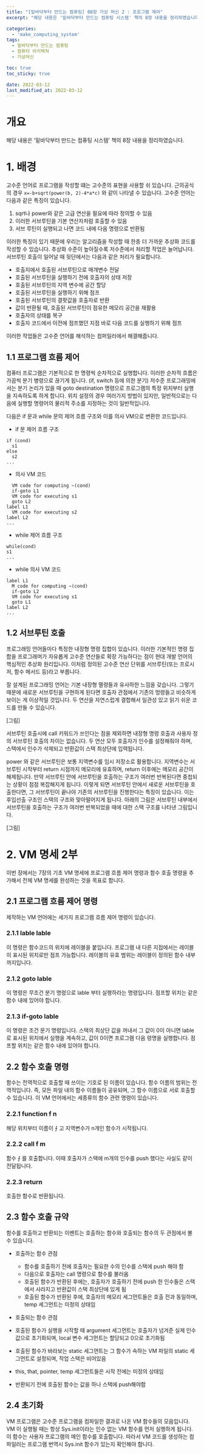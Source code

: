 ```yaml
---
title: "[밑바닥부터 만드는 컴퓨팅] 08장 가상 머신 2 : 프로그램 제어"
excerpt: "해당 내용은 '밑바닥부터 만드는 컴퓨팅 시스템' 책의 8장 내용을 정리하였습니다. "

categories:
  - 'make_computing_system'
tags:
  - 밑바닥부터 만드는 컴퓨팅
  - 컴퓨터 아키텍쳐
  - 가상머신

toc: true
toc_sticky: true

date: 2022-03-12
last_modified_at: 2022-03-12
---
```


# 개요 

해당 내용은 '밑바닥부터 만드는 컴퓨팅 시스템' 책의 8장 내용을 정리하였습니다.

# 1. 배경 

고수준 언어로 프로그램을 작성할 떄는 고수준의 표현을 사용할 쉬 있습니다. 
근의공식의 경우 `x=-b+sqrt(power(b, 2)-4*a*c)` 와 같이 나타낼 수 있습니다. 
고수준 언어는 다음과 같은 특징이 있습니다. 

1. sqrt나 power와 같은 고급 연산을 필요에 따라 정의할 수 있음
1. 이러한 서브루틴을 기본 연산자처럼 호출할 수 있음 
1. 서브 루틴이 실행되고 나면 코드 내에 다음 명령으로 반환됨

이러한 특징이 있기 때문에 우리는 알고리즘을 작성할 때 한층 더 가까운 추상화 코드를 작성할 수 있습니다. 
추상화 수준이 높아질수록 저수준에서 처리할 작업은 늘어납니다. 
서브루틴 호출이 일어날 때 뒷단에서는 다음과 같은 처리가 필요합니다. 

* 호출지에서 호출된 서브루틴으로 매개변수 전달 
* 호출된 서브루틴을 실행하기 전에 호출자의 상태 저장
* 호출된 서브루틴의 지역 변수에 공간 할당
* 호출된 서브루틴을 실행하기 위해 점프
* 호출된 서브루틴의 결팟값을 호출자로 반환
* 값이 반환될 때, 호출된 서브루틴이 점유한 메모리 공간을 재활용
* 호출자의 상태를 복구
* 호출자 코드에서 이전에 점프했던 지점 바로 다음 코드를 실행하기 위해 점프

이러한 작업들은 고수준 언어를 해석하는 컴퍼일러에서 해결해줍니다. 

## 1.1 프로그램 흐름 제어 

컴퓨터 프로그램은 기본적으로 한 명령씩 순차적으로 실행합니다. 
이러한 순차적 흐름은 가끔씩 분기 병령으로 끊기게 됩니다. (if, switch 등에 의한 분기)
저수준 프로그래밍에서는 분기 논리가 있을 때 goto destination 명령으로 프로그램의 특정 위치부터 실행을 지속하도록 하게 합니다. 
위치 설정의 경우 여러가지 방법이 있지만,  일반적으로는 다음에 실행할 명령어의 물리적 주소를 지정하는 것이 일반적입니다. 

다음은 if 문과 while 문의 제어 흐름 구조와 이를 의사 VM으로 변환한 코드입니다. 

* if 문 제어 흐름 구조 
```
if (cond)
  s1
else
  s2
...
```
* 의사 VM 코드 
```
  VM code for computing ~(cond)
  if-goto L1
  VM code for executing s1
  goto L2
label L1
  VM code for executing s2
label L2
...
```
* while 제어 흐름 구조 
```
while(cond)
s1 
...
```
* while 의사 VM 코드 
```
label L1
  M code for computing ~(cond)
  if-goto L2
  VM code for executing s1
  goto L1
label L2
...
```

## 1.2 서브루틴 호출 

프로그래밍 언어들마다 특정한 내장형 명령 집합이 있습니다. 
이러한 기본적인 명령 집합을 프로그래머가 자유롭게 고수준 연산들로 확장 가능하다는 점이 현대 개발 언어의 핵심적인 추상화 원리입니다. 
이처럼 정의된 고수준 연산 단위를 서브루틴(또는 프로시저, 함수 메서드 등)라고 부릅니다. 

잘 설계된 프로그래밍 언어는 기본 내장형 멸령들과 유사하한 느낌을 갖습니다. 
그렇기때문에 새로운 서브루틴을 구현하게 된다면 호출자 관점에서 기존의 멍령들고 비슷하게 보이는 게 이상적일 것입니다. 
두 연산을 자연스럽게 결합해서 일관성 있고 읽기 쉬운 코드를 만들 수 있습니다. 

[그림]

서브루틴 호출시에 call 키워드가 쓰인다는 점을 제외하면 내장형 명령 호출과 사용자 정의 서브루틴 호출의 차이는 없습니다. 
두 연산 모두 호출자가 인수를 설정해줘야 하며, 스택에서 인수가 삭제되고 반환값이 스택 최상단에 입력됩니다. 

power 와 같은 서브루틴은 보통 지역변수를 임시 저장소로 활용합니다. 
지역변수는 서브루틴 시작부터 return 시점까지 메모리에 유효하며, return 이후에는 메모리 공간이 해제됩니다. 
만약 서브루틴 안에 서브루틴을 호출하는 구조가 여러번 반복된다면 중첩되는 상황이 점점 복잡해지게 됩니다. 
이렇게 되면 서브루틴 안에서 새로운 서브루틴을 호출한다면, 그 서브루틴이 끝나야 기존의 서브루틴을 진행한다는 특징이 있습니다.
이는 후입선출 구조인 스택의 구조와 맞아떨어지게 됩니다. 
아래의 그림은 서브루틴 내부에서 서브루틴을 호출하는 구조가 여러번 반복되었을 때에 대한 스택 구조를 나타낸 그림입니다. 

[그림]

# 2. VM 명세 2부 

이번 장에서는 7장의 기초 VM 명세에 프로그램 흐름 제어 명령과 함수 호출 명령을 추가해서 전체 VM 명세를 완성하는 것을 목표로 합니다. 

## 2.1 프로그램 흐름 제어 명령 

제작하는 VM 언어에는 세가지 프로그램 흐름 제어 명령이 있습니다. 

### 2.1.1 lable lable

이 명령은 함수코드의 위치에 레이블을 붙입니다. 
프로그램 내 다른 지접에서는 레이블이 표시된 위치로만 점프 가능합니다. 
레이블의 유효 범위는 레이블이 정의된 함수 내부까지입니다. 

### 2.1.2 goto lable

이 명령은 무조건 분기 명령으로 lable 부터 실행하라는 명령입니다. 
점프할 위치는 같은 함수 내에 있어야 합니다. 

### 2.1.3 if-goto lable

이 명령은 조건 문기 명령입니다. 
스택의 최상단 값을 꺼내서 그 값이 0이 아니면 lable 로 표시된 위치에서 실행을 계속하고, 값이 0이면 프로그램 다음 령명을 실행합니다. 
점프할 위치는 같은 함수 내에 있어야 합니다. 

## 2.2 함수 호출 명령 

함수는 전역적으로 호출할 때 쓰이는 기호로 된 이름이 있습니다. 
함수 이름의 범위는 전역적입니다. 
즉, 모든 파일 내의 함수 이름들이 공유되며, 그 함수 이름으로 서로 호출할 수 있습니다. 
이 VM 언어에서는 세종류의 함수 관련 명령이 있습니다. 

### 2.2.1 function f n

해당 위치부터 이름이 ⨍ 고 지역변수가 n개인 함수가 시작됩니다. 

### 2.2.2 call f m

함수 ⨍ 를 호출합니다. 이때 호출자가 스택에 m개의 인수를 push 했다는 사실도 같이 전달됩니다. 

### 2.2.3 return 

호출한 함수로 반환됩니다. 

## 2.3 함수 호출 규약 

함수를 호출하고 반환되는 이벤트는 호출하는 함수와 호출되는 함수의 두 관점에서 볼 수 있습니다. 

* 호출하는 함수 관점
  * 함수를 호출하기 전에 호출자는 필요한 수의 인수를 스택에 push 해야 함
  * 다음으로 호출자는 call 명령으로 함수를 불러옴 
  * 호출된 함수가 반환된 후에는, 호출자가 호출하기 전에 push 한 인수들은 스택에서 사라지고 반환값이 스택 최상단에 있게 됨 
  * 호출된 함수가 반환된 후에, 호출자의 메모리 세그먼트들은 호출 전과 동일하며, temp 세그먼트는 미정의 상태임

*  호출되는 함수 관점
  * 호출된 함수가 실행을 시작할 때 argument 세그먼트는 호출자가 넘겨준 실제 인수 값으로 초기화되며, local 변수 세그먼트는 할당되고 0으로 초기화됨
  * 호출된 함수가 바라보는 static 세그먼트는 그 함수가 속하는 VM 파일의 static 세그먼트로 설정되며, 작업 스택은 비어있음 
  * this, that, pointer, temp 세그먼트들은 시작 전에는 미정의 상태임 
  * 반환되기 전에 호출된 함수는 값을 하나 스택에 push해야함

## 2.4 초기화 

VM 프로그램은 고수준 프로그램을 컴파일한 결과로 나온 VM 함수들의 모음입니다. 
VM 이 실행될 때는 항상 Sys.init이라는 인수 없는 VM  함수를 먼저 실행하게 됩니다. 
이 함수는 사용자 프로그램의 메인 함수를 호출합니다. 
따라서 VM  코드를 생성하는 컴파일러는 프로그램 번역시 Sys.init 함수가 있는지 확인해야 합니다. 
